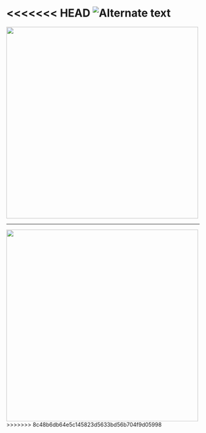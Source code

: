 <<<<<<< HEAD
![Alternate text](https://raw.githubusercontent.com/Ramish9000/Wardrobe_Fairy/master/frontend/css/images/Website_1.png)
=======
<img src="https://raw.githubusercontent.com/Ramish9000/Wardrobe_Fairy/master/frontend/css/images/Website_1.jpg" width="500px">
<hr>
<img src="https://raw.githubusercontent.com/Ramish9000/Wardrobe_Fairy/master/frontend/css/images/Website_1.jpg" width="500px">
>>>>>>> 8c48b6db64e5c145823d5633bd56b704f9d05998
